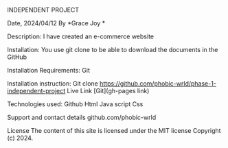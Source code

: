 INDEPENDENT PROJECT

Date, 2024/04/12
By *Grace Joy *

Description:
I have created an e-commerce website

Installation:
You use git clone to be able to download the documents in the GitHub

Installation Requirements:
Git

Installation instruction:
Git clone https://github.com/phobic-wrld/phase-1-independent-project
Live Link
[Git](gh-pages link)

Technologies used:
Github
Html
Java script
Css

Support and contact details
github.com/phobic-wrld

License
The content of this site is licensed under the MIT license Copyright (c) 2024.
